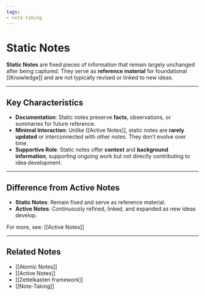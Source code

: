 ```yaml
---
tags:
- note-taking
---
```


# Static Notes

**Static Notes** are fixed pieces of information that remain largely unchanged after being captured. They serve as **reference material** for foundational [[Knowledge]] and are not typically revised or linked to new ideas.

---

## Key Characteristics

- **Documentation**: Static notes preserve **facts**, observations, or summaries for future reference.
- **Minimal Interaction**: Unlike [[Active Notes]], static notes are **rarely updated** or interconnected with other notes. They don’t evolve over time.
- **Supportive Role**: Static notes offer **context** and **background information**, supporting ongoing work but not directly contributing to idea development.

---

## Difference from Active Notes

- **Static Notes**: Remain fixed and serve as reference material.
- **Active Notes**: Continuously refined, linked, and expanded as new ideas develop.

For more, see: [[Active Notes]]

---

## Related Notes

- [[Atomic Notes]]
- [[Active Notes]]
- [[Zettelkasten framework]]
- [[Note-Taking]]